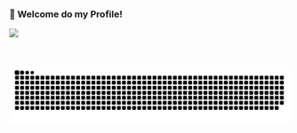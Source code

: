 ### 👋 Welcome do my Profile!

 <div>
  <a href="https://github.com/1ninjabr">
  <img height="180em" src="https://github-readme-stats.vercel.app/api?username=1ninjabr&show_icons=true&theme=dark&include_all_commits=true&count_private=true"/>
</div>
<div style="display: inline_block"><br>
</div>
   
  ##
 
![Snake animation](https://github.com/1ninjabr/1ninjabr/blob/output/github-contribution-grid-snake.svg)
